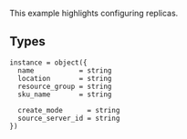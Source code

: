 This example highlights configuring replicas.

## Types

```hcl
instance = object({
  name           = string
  location       = string
  resource_group = string
  sku_name       = string

  create_mode      = string
  source_server_id = string
})
```
